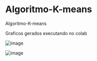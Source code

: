 # Algoritmo-K-means
Algoritmo-K-means


Graficos gerados executando no colab

![image](https://user-images.githubusercontent.com/52337680/160692693-b8eda213-b057-4fcd-b7cc-b81b325f3192.png)

![image](https://user-images.githubusercontent.com/52337680/160692732-89e6b8f9-be40-4136-b73c-b80d5e6f393b.png)
